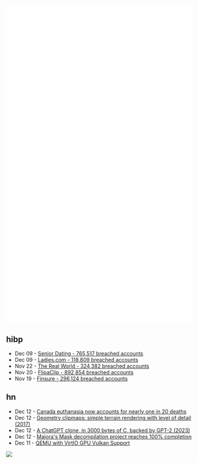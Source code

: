 ![Metrics](https://raw.githubusercontent.com/phixion/phixion/master/metrics.svg)

## hibp

<!--
for https://github.com/phixion/phixion/blob/main/.github/workflows/feeds.yml
-->
<!--START_SECTION:haveibeenpwnd-->
- Dec 09 - [Senior Dating - 765,517 breached accounts](https://haveibeenpwned.com/PwnedWebsites#SeniorDating)
- Dec 09 - [Ladies.com - 118,809 breached accounts](https://haveibeenpwned.com/PwnedWebsites#Ladies)
- Nov 22 - [The Real World - 324,382 breached accounts](https://haveibeenpwned.com/PwnedWebsites#TheRealWorld)
- Nov 20 - [FlipaClip - 892,854 breached accounts](https://haveibeenpwned.com/PwnedWebsites#FlipaClip)
- Nov 19 - [Finsure - 296,124 breached accounts](https://haveibeenpwned.com/PwnedWebsites#Finsure)
<!--END_SECTION:haveibeenpwnd-->

## hn

<!--
for https://github.com/phixion/phixion/blob/main/.github/workflows/feeds.yml
-->
<!--START_SECTION:hn-->
- Dec 12 - [Canada euthanasia now accounts for nearly one in 20 deaths](https://www.bbc.com/news/articles/c0j1z14p57po)
- Dec 12 - [Geometry clipmaps: simple terrain rendering with level of detail (2017)](https://mikejsavage.co.uk/geometry-clipmaps/)
- Dec 12 - [A ChatGPT clone, in 3000 bytes of C, backed by GPT-2 (2023)](https://nicholas.carlini.com/writing/2023/chat-gpt-2-in-c.html)
- Dec 12 - [Majora's Mask decompilation project reaches 100% completion](https://gbatemp.net/threads/majoras-mask-decompilation-project-reaches-100-completion.664380/)
- Dec 11 - [QEMU with VirtIO GPU Vulkan Support](https://gist.github.com/peppergrayxyz/fdc9042760273d137dddd3e97034385f)
<!--END_SECTION:hn-->

<!--
for https://yhype.me
-->
![](https://hit.yhype.me/github/profile?user_id=13013670)
